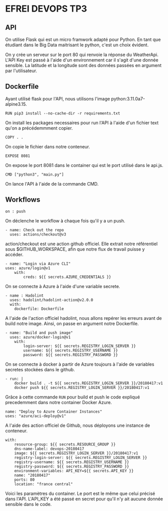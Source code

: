 # EFREI DEVOPS TP3

## API

On utilise Flask qui est un micro framwork adapté pour Python. En tant que étudiant dans le Big Data maitrisant le python, c'est un choix évident.

On y crée un serveur sur le port 80 qui renvoie la réponse du WeatherApi.
L'API Key est passé à l'aide d'un environnement car il s'agit d'une donnée sensible. La latitude et la longitude sont des données passées en argument par l'utilisateur.

## Dockerfile

Ayant utilisé flask pour l'API, nous utilisons l'image python:3.11.0a7-alpine3.15.

```
RUN pip3 install --no-cache-dir -r requirements.txt
```

On install les packages necessaires pour run l'API à l'aide d'un fichier text qu'on a précédemmment copier.

```
COPY . .
```

On copie le fichier dans notre conteneur.

```
EXPOSE 8081
```

On expose le port 8081 dans le container qui est le port utilisé dans le api.js.

```
CMD ["python3", "main.py"]
```

On lance l'API à l'aide de la commande CMD.

## Workflows

```
on : push
```

On déclenche le workflow à chaque fois qu'il y a un push.

```
- name: Check out the repo
  uses: actions/checkout@v3
```

action/checkout est une action github officiel.
Elle extrait notre référentiel sous $GITHUB_WORKSPACE, afin que notre flux de travail puisse y accéder.

```
- name: "Login via Azure CLI"
uses: azure/login@v1
    with:
        creds: ${{ secrets.AZURE_CREDENTIALS }}
```

On se connecte à Azure à l'aide d'une variable secrete.

```
- name : Hadolint
  uses: hadolint/hadolint-action@v2.0.0
  with:
    dockerfile: Dockerfile
```

A l'aide de l'action officiel hadolint, nous allons repérer les erreurs avant de build notre image. Ainsi, on passe en argument notre Dockerfile.

```
- name: "Build and push image"
  uses: azure/docker-login@v1
    with:
        login-server: ${{ secrets.REGISTRY_LOGIN_SERVER }}
        username: ${{ secrets.REGISTRY_USERNAME }}
        password: ${{ secrets.REGISTRY_PASSWORD }}
```

On se connecte à docker à partir de Azure toujours à l'aide de variables secretes stockées dans le github.

```
- run: |
    docker build . -t ${{ secrets.REGISTRY_LOGIN_SERVER }}/20180417:v1
    docker push ${{ secrets.REGISTRY_LOGIN_SERVER }}/20180417:v1
```

Grâce à cette commande `RUN` pour build et push le code expliqué precedemment dans notre container Docker Azure.

```
name: "Deploy to Azure Container Instances"
uses: "azure/aci-deploy@v1"
```

A l'aide des action officiel de Github, nous déployons une instance de conteneur.

```
with:
    resource-group: ${{ secrets.RESOURCE_GROUP }}
    dns-name-label: devops-20180417
    image: ${{ secrets.REGISTRY_LOGIN_SERVER }}/20180417:v1
    registry-login-server: ${{ secrets.REGISTRY_LOGIN_SERVER }}
    registry-username: ${{ secrets.REGISTRY_USERNAME }}
    registry-password: ${{ secrets.REGISTRY_PASSWORD }}
    environment-variables: API_KEY=${{ secrets.API_KEY }}
    name: "20180417"
    ports: 80
    location: "france central"
```

Voici les paramètres du container. Le port est le même que celui précisé dans l'API.
L'API_KEY a été passé en secret pour qu'il n'y ait aucune donnée sensible dans le code.
